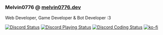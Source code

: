 ### Melvin0776 @ [melvin0776.dev](https://melvin0776.dev)
Web Developer, Game Developer & Bot Developer :3

<a href='https://discord.com/users/884775862250123305' target='_blank'><img alt="Discord Status" src="https://dev.discordprofiles.me/badge/status/884775862250123305" /></a>
[![Discord Playing Status](https://dev.discordprofiles.me/badge/playing/884775862250123305)](https://discordapp.com/users/884775862250123305)
[![Discord Coding Status](https://dev.discordprofiles.me/badge/vscode/884775862250123305)](https://melvin0776.dev)
[![ko-fi](https://img.shields.io/badge/support-me-FF5E5B?logo=ko-fi)](https://ko-fi.com/Melvin0776)
